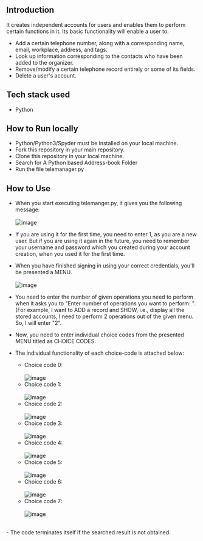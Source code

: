 ## Introduction
It creates independent accounts for users and enables them to perform certain functions in it.
Its basic functionality will enable a user to:</br>
- Add a certain telephone number, along with a corresponding name, email, workplace, address, and tags.<br>
- Look up information corresponding to the contacts who have been added to the organizer.<br>
- Remove/modify a certain telephone record entirely or some of its fields.<br>
- Delete a user's account.<br>
## Tech stack used
- Python
## How to Run locally
- Python/Python3/Spyder must be installed on your local machine.
- Fork this repository in your main repository.
- Clone this repository in your local machine.
- Search for A Python based Address-book Folder
- Run the file telemanager.py
## How to Use
- When you start executing telemanger.py, it gives you the following message:<br>
<br>![image](https://user-images.githubusercontent.com/91911418/158371873-b039037b-80f7-4824-a2d8-83cdf3eb37a7.png)
- If you are using it for the first time, you need to enter 1, as you are a new user. But if you are using it again in the future, you need to remember your username and password which you created during your account creation, when you used it for the first time.
- When you have finished signing in using your correct credentials, you'll be presented a MENU. <br>
<br>![image](https://user-images.githubusercontent.com/91911418/158410550-1561b530-84a4-486c-8dc6-f021a54dc001.png)

- You need to enter the number of given operations you need to perform when it asks you to "Enter number of operations you want to perform: ". (For example, I want to ADD a record and SHOW, i.e., display all the stored accounts, I need to perform 2 operations out of the given menu. So, I will enter "2".
- Now, you need to enter individual choice codes from the presented MENU titled as CHOICE CODES.
- The individual functionality of each choice-code is attached below:
  - Choice code 0:<br>
<br>![image](https://user-images.githubusercontent.com/91911418/158408320-05533cca-d8be-40f8-85ed-2130e3b455a7.png)
  - Choice code 1:<br>
<br>![image](https://user-images.githubusercontent.com/91911418/158408665-110e56ad-70bb-4642-8c84-6985887baf18.png)
  - Choice code 2:<br>
<br>![image](https://user-images.githubusercontent.com/91911418/158408967-325586dd-cbb8-4392-b9d5-b8ff7bf8a61f.png)
  - Choice code 3:<br>
<br>![image](https://user-images.githubusercontent.com/91911418/158409302-7a203a58-e10f-48d7-a72d-4acd56a647d6.png)
  - Choice code 4:<br>
<br>![image](https://user-images.githubusercontent.com/91911418/158409678-76a2defe-a24d-4901-a0b6-0a65b597230e.png)
  - Choice code 5:<br>
<br>![image](https://user-images.githubusercontent.com/91911418/158409862-6b02448c-e423-4fc8-ad15-191a0f1b1b9e.png)
  - Choice code 6:<br>
<br>![image](https://user-images.githubusercontent.com/91911418/158410076-e698ed3d-0273-45f7-8892-34f71f47e53b.png)
  - Choice code 7:<br>
<br>![image](https://user-images.githubusercontent.com/91911418/158410335-03167f9a-cba1-419a-a7c1-8007a6228825.png)
<br>
- The code terminates itself if the searched result is not obtained.
